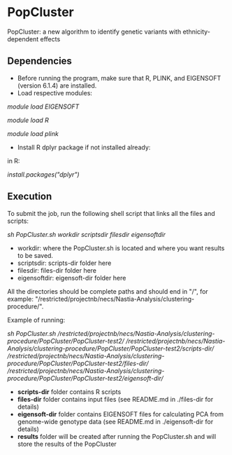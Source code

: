 # PopCluster
PopCluster: a new algorithm to identify genetic variants with ethnicity-dependent effects

## Dependencies
* Before running the program, make sure that R, PLINK, and EIGENSOFT (version 6.1.4) are installed.
* Load respective modules:

*module load EIGENSOFT*

*module load R*

*module load plink*

* Install R dplyr package if not installed already:

in R:

*install.packages("dplyr")*

## Execution
To submit the job, run the following shell script that links all the files and scripts:

*sh PopCluster.sh workdir scriptsdir filesdir eigensoftdir*

* workdir: where the PopCluster.sh is located and where you want results to be saved.
* scriptsdir: scripts-dir folder here
* filesdir: files-dir folder here
* eigensoftdir: eigensoft-dir folder here

All the directories should be complete paths and should end in "/", for example: "/restricted/projectnb/necs/Nastia-Analysis/clustering-procedure/".

Example of running:

*sh PopCluster.sh /restricted/projectnb/necs/Nastia-Analysis/clustering-procedure/PopCluster/PopCluster-test2/ /restricted/projectnb/necs/Nastia-Analysis/clustering-procedure/PopCluster/PopCluster-test2/scripts-dir/ /restricted/projectnb/necs/Nastia-Analysis/clustering-procedure/PopCluster/PopCluster-test2/files-dir/ /restricted/projectnb/necs/Nastia-Analysis/clustering-procedure/PopCluster/PopCluster-test2/eigensoft-dir/*

* **scripts-dir** folder contains R scripts
* **files-dir** folder contains input files (see README.md in ./files-dir for details)
* **eigensoft-dir** folder contains EIGENSOFT files for calculating PCA from genome-wide genotype data (see README.md in ./eigensoft-dir for details)
* **results** folder will be created after running the PopCluster.sh and will store the results of the PopCluster
